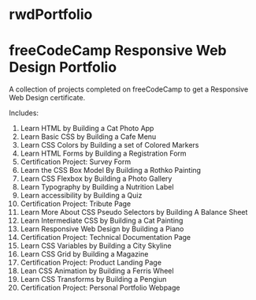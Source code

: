 # rwdPortfolio

# freeCodeCamp Responsive Web Design Portfolio

A collection of projects completed on freeCodeCamp to get a Responsive Web Design certificate.

Includes:
1. Learn HTML by Building a Cat Photo App
2. Learn Basic CSS by Building a Cafe Menu
3. Learn CSS Colors by Building a set of Colored Markers
4. Learn HTML Forms by Building a Registration Form
5. Certification Project: Survey Form
6. Learn the CSS Box Model By Building a Rothko Painting
7. Learn CSS Flexbox by Building a Photo Gallery
8. Learn Typography by Building a Nutrition Label
9. Learn accessibility by Building a Quiz
10. Certification Project: Tribute Page
11. Learn More About CSS Pseudo Selectors by Building A Balance Sheet
12. Learn Intermediate CSS by Building a Cat Painting
13. Learn Responsive Web Design by Building a Piano
14. Certification Project: Technical Documentation Page
15. Learn CSS Variables by Building a City Skyline
16. Learn CSS Grid by Building a Magazine
17. Certification Project: Product Landing Page
18. Lean CSS Animation by Building a Ferris Wheel
19. Learn CSS Transforms by Building a Pengiun
20. Certification Project: Personal Portfolio Webpage
